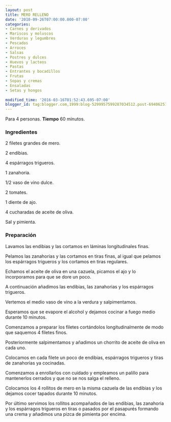 ```yaml
---
layout: post
title: MERO RELLENO
date: '2010-09-26T07:00:00.000-07:00'
categories:
- Carnes y derivados
- Mariscos y moluscos
- Verduras y legumbres
- Pescados
- Arroces
- Salsas
- Postres y dulces
- Huevos y lacteos
- Pastas
- Entrantes y bocadillos
- Frutas
- Sopas y cremas
- Ensaladas
- Setas y hongos
 
modified_time: '2016-03-16T01:52:43.695-07:00'
blogger_id: tag:blogger.com,1999:blog-5299957599287034512.post-6940625115139727428
---
```


Para 4 personas.
<b>Tiempo</b> 60 minutos.

<h3>Ingredientes</h3>

2 filetes grandes de mero.

2 endibias.

4 espárragos trigueros.

1 zanahoria.

1/2 vaso de vino dulce.

2 tomates.

1 diente de ajo.

4 cucharadas de aceite de oliva.

Sal y pimienta.

<h3>Preparación</h3>

Lavamos las endibias y las cortamos en láminas longitudinales finas.

Pelamos las zanahorias y las cortamos en tiras finas, al igual que pelamos los espárragos trigueros y los cortamos en tiras regulares.

Echamos el aceite de oliva en una cazuela, picamos el ajo y lo incorporamos para que se dore un poco.

A continuación añadimos las endibias, las zanahorias y los espárragos trigueros.

Vertemos el medio vaso de vino a la verdura y salpimentamos.

Esperamos que se evapore el alcohol y dejamos cocinar a fuego medio durante 10 minutos.

Comenzamos a preparar los filetes cortándolos longitudinalmente de modo que saquemos 4 filetes finos.

Posteriormente salpimentamos y añadimos un chorrito de aceite de oliva en cada uno.

Colocamos en cada filete un poco de endibias, espárragos trigueros y tiras de zanahorias ya cocinadas.

Comenzamos a enrollarlos con cuidado y empleamos un palillo para mantenerlos cerrados y que no se nos salga el relleno.

Colocamos los 4 rollitos de mero en la misma cazuela de las endibias y los dejamos cocer tapados durante 10 minutos.

Por último servimos los rollitos acompañados de las endibias, las zanahoria y los espárragos trigueros en tiras o pasados por el pasapurés formando una crema y añadimos una pizca de pimienta por encima.

